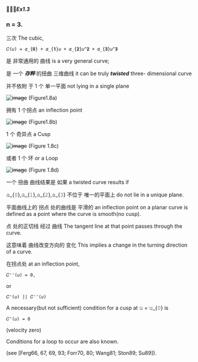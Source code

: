 🚩🚩🚩***Ex1.3***

### n = 3.

三次 The cubic,

```
𝐶(𝑢) = 𝛼_{𝟎} + 𝛼_{𝟏}𝑢 + 𝛼_{𝟐}𝑢^𝟐 + 𝛼_{𝟑}𝑢^𝟑
```

是 非常通用的 曲线 is a very general curve;

是 一个 ***存粹*** 的扭曲 三维曲线 it can be truly ***twisted*** three- dimensional curve

并不依附 于 1 个 单一平面 not lying in a single plane

~~![image](https://github.com/ChenxingWang93/ComputationalGeometry/assets/31954987/028f6e30-22d7-4812-8021-ebffd2de6746)~~
(Figure1.8a)

拥有 1 个拐点 an inflection point

~~![image](https://github.com/ChenxingWang93/ComputationalGeometry/assets/31954987/e1739063-477f-41ba-9d8d-9903c6c2d03c)~~
(Figure1.8b)

1 个 奇异点 a Cusp

~~![image](https://github.com/ChenxingWang93/ComputationalGeometry/assets/31954987/7bdc1487-8668-4cd8-9a35-8b5ad401e2f2)~~
(Figure 1.8c)

或者 1 个 环 or a Loop

~~![image](https://github.com/ChenxingWang93/ComputationalGeometry/assets/31954987/59fbf11f-a732-4049-bb11-52c3e2bd65be)~~
(Figure 1.8d)

一个 扭曲 曲线结果是 如果 a twisted curve results if

𝚊_{𝟶},𝚊_{𝟷},𝚊_{𝟸},𝚊_{𝟹} 不位于 唯一的平面上 do not lie in a unique plane.

平面曲线上的 拐点 处的曲线是 平滑的 an inflection point on a planar curve is defined as a point where the curve is smooth(no cusp).

点 处的正切线 经过 曲线 The tangent line at that point passes through the curve.

这意味着 曲线改变方向的 变化 This implies a change in the turning direction of a curve.

在拐点处 at an inflection point,

```
𝐶''(𝑢) = 0,
```

or

```
𝐶'(𝑢) || 𝐶''(𝑢)
```

A necessary(but not sufficient) condition for a cusp at 𝚞 = 𝚞_{𝟶} is

```
𝐶'(𝑢) = 0
```
(velocity zero)

Conditions for a loop to occur are also known.

(see [Ferg66, 67, 69, 93; Forr70, 80; Wang81; Ston89; Su89]).
